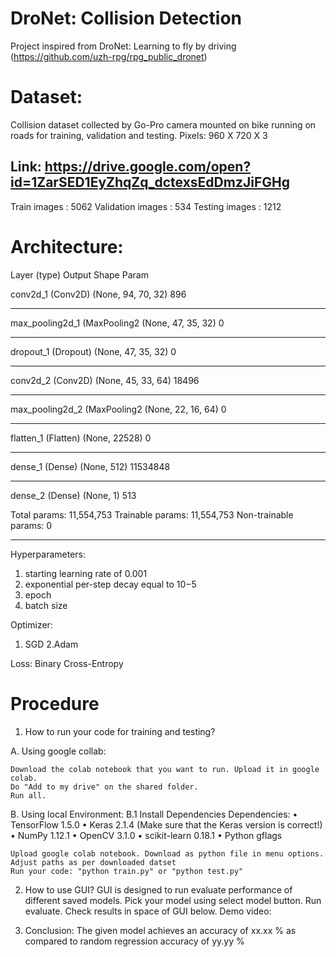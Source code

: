 # DroNet: Collision Detection

Project inspired from DroNet: Learning to fly by driving (https://github.com/uzh-rpg/rpg_public_dronet)

# Dataset:
Collision dataset collected by Go-Pro camera mounted on bike running on roads
for training, validation and testing. Pixels: 960 X 720 X 3

## Link: https://drive.google.com/open?id=1ZarSED1EyZhqZq_dctexsEdDmzJiFGHg

Train images : 5062
Validation images : 534
Testing images : 1212

# Architecture:

Layer (type)                 Output Shape              Param    

conv2d_1 (Conv2D)            (None, 94, 70, 32)        896       
_________________________________________________________________
max_pooling2d_1 (MaxPooling2 (None, 47, 35, 32)        0         
_________________________________________________________________
dropout_1 (Dropout)          (None, 47, 35, 32)        0         
_________________________________________________________________
conv2d_2 (Conv2D)            (None, 45, 33, 64)        18496     
_________________________________________________________________
max_pooling2d_2 (MaxPooling2 (None, 22, 16, 64)        0         
_________________________________________________________________
flatten_1 (Flatten)          (None, 22528)             0         
_________________________________________________________________
dense_1 (Dense)              (None, 512)               11534848  
_________________________________________________________________
dense_2 (Dense)              (None, 1)                 513       


Total params: 11,554,753
Trainable params: 11,554,753
Non-trainable params: 0
_________________________________________________________________

Hyperparameters:
1. starting learning rate of 0.001
2. exponential per-step decay equal to 10−5
3. epoch
4. batch size

Optimizer:
1. SGD
2.Adam

Loss:
Binary Cross-Entropy

# Procedure

1. How to run your code for training and testing?

A. Using google collab:

    Download the colab notebook that you want to run. Upload it in google colab.
    Do "Add to my drive" on the shared folder.
    Run all.
    
B. Using local Environment:
    B.1 Install Dependencies
    Dependencies:
    • TensorFlow 1.5.0
    • Keras 2.1.4 (Make sure that the Keras version is correct!)
    • NumPy 1.12.1
    • OpenCV 3.1.0
    • scikit-learn 0.18.1
    • Python gflags
    
    Upload google colab notebook. Download as python file in menu options.
    Adjust paths as per downloaded datset
    Run your code: "python train.py" or "python test.py"

2. How to use GUI?
  GUI is designed to run evaluate performance of different saved models.
  Pick your model using select model button.
  Run evaluate.
  Check results in space of GUI below.
  Demo video: 

3. Conclusion:
   The given model achieves an accuracy of xx.xx % as compared to random regression accuracy of yy.yy %
